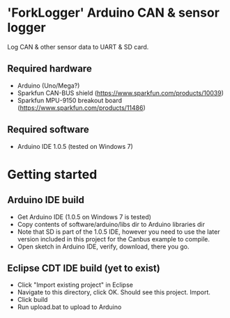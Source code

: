 'ForkLogger' Arduino CAN & sensor logger
====================================================

Log CAN & other sensor data to UART & SD card.

Required hardware
-----------------
- Arduino (Uno/Mega?)
- Sparkfun CAN-BUS shield (https://www.sparkfun.com/products/10039)
- Sparkfun MPU-9150 breakout board (https://www.sparkfun.com/products/11486)

Required software
-----------------
- Arduino IDE 1.0.5 (tested on Windows 7)


Getting started
===================================================

Arduino IDE build
-----------------

- Get Arduino IDE (1.0.5 on Windows 7 is tested)
- Copy contents of software/arduino/libs dir to Arduino libraries dir
 - Note that SD is part of the 1.0.5 IDE, however you need to
   use the later version included in this project for the Canbus
   example to compile.
- Open sketch in Arduino IDE, verify, download, there you go.


Eclipse CDT IDE build (yet to exist)
------------------------------------

- Click "Import existing project" in Eclipse
- Navigate to this directory, click OK. Should see this project. Import.
- Click build
- Run upload.bat to upload to Arduino
